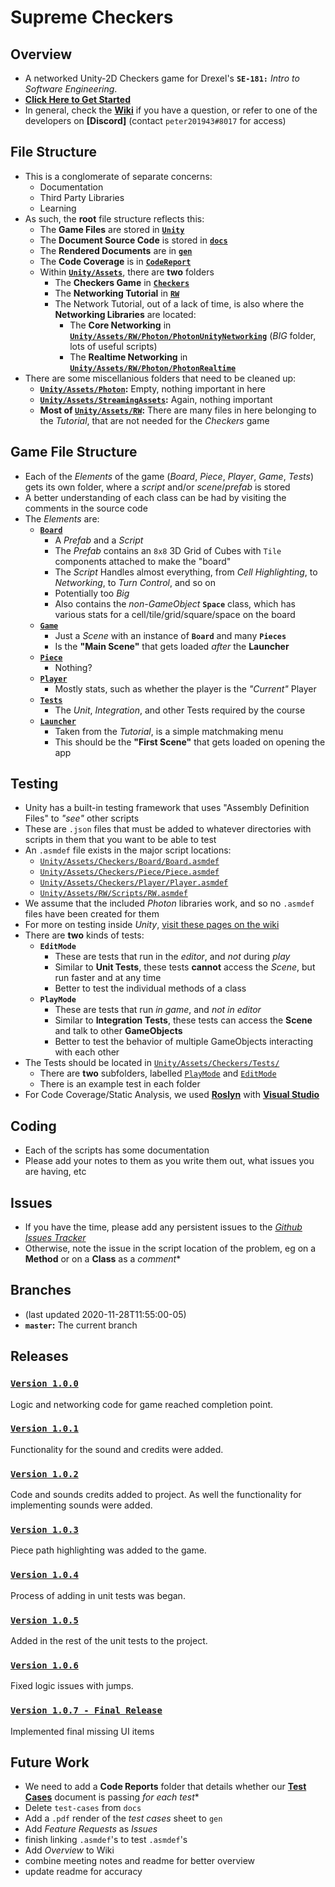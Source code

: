 



# Supreme Checkers




## Overview
- A networked Unity-2D Checkers game for Drexel's **`SE-181:`** *Intro to Software Engineering*.
- **[Click Here to Get Started](https://github.com/overlord-supreme/checkers/wiki/getting-started)**
- In general, check the **[Wiki](https://github.com/overlord-supreme/checkers/wiki)** if you have a question, or refer to one of the developers on **[Discord]** (contact `peter201943#8017` for access)




## File Structure
- This is a conglomerate of separate concerns:
  - Documentation
  - Third Party Libraries
  - Learning
- As such, the **root** file structure reflects this:
  - The **Game Files** are stored in [**`Unity`**](https://github.com/overlord-supreme/checkers/tree/master/Unity)
  - The **Document Source Code** is stored in [**`docs`**](https://github.com/overlord-supreme/checkers/tree/master/docs)
  - The **Rendered Documents** are in [**`gen`**](https://github.com/overlord-supreme/checkers/tree/master/gen)
  - The **Code Coverage** is in [**`CodeReport`**](https://github.com/overlord-supreme/checkers/tree/master/CodeReport)
  - Within [**`Unity/Assets`**](https://github.com/overlord-supreme/checkers/tree/master/Unity/Assets), there are **two** folders
    - The **Checkers Game** in [**`Checkers`**](https://github.com/overlord-supreme/checkers/tree/master/Unity/Assets/Checkers)
    - The **Networking Tutorial** in [**`RW`**](https://github.com/overlord-supreme/checkers/tree/master/Unity/Assets/RW)
    - The Network Tutorial, out of a lack of time, is also where the **Networking Libraries** are located:
      - The **Core Networking** in [**`Unity/Assets/RW/Photon/PhotonUnityNetworking`**](https://github.com/overlord-supreme/checkers/tree/master/Unity/Assets/RW/Photon/PhotonUnityNetworking) (*BIG* folder, lots of useful scripts)
      - The **Realtime Networking** in [**`Unity/Assets/RW/Photon/PhotonRealtime`**](https://github.com/overlord-supreme/checkers/tree/master/Unity/Assets/RW/Photon/PhotonRealtime)
- There are some miscellanious folders that need to be cleaned up:
  - **[`Unity/Assets/Photon`](https://github.com/overlord-supreme/checkers/tree/master/Unity/Assets/Photon):** Empty, nothing important in here
  - **[`Unity/Assets/StreamingAssets`](https://github.com/overlord-supreme/checkers/tree/master/Unity/Assets/StreamingAssets):** Again, nothing important
  - **Most of [`Unity/Assets/RW`](https://github.com/overlord-supreme/checkers/tree/master/Unity/Assets/RW):** There are many files in here belonging to the *Tutorial*, that are not needed for the *Checkers* game




## Game File Structure
- Each of the *Elements* of the game (*Board*, *Piece*, *Player*, *Game*, *Tests*) gets its own folder, where a *script* and/or *scene*/*prefab* is stored
- A better understanding of each class can be had by visiting the comments in the source code
- The *Elements* are:
  - **[`Board`](https://github.com/overlord-supreme/checkers/tree/master/Unity/Assets/Checkers/Board)**
    - A *Prefab* and a *Script*
    - The *Prefab* contains an `8x8` 3D Grid of Cubes with `Tile` components attached to make the "board"
    - The *Script* Handles almost everything, from *Cell Highlighting*, to *Networking*, to *Turn Control*, and so on
    - Potentially too *Big*
    - Also contains the *non-GameObject* **`Space`** class, which has various stats for a cell/tile/grid/square/space on the board
  - **[`Game`](https://github.com/overlord-supreme/checkers/tree/master/Unity/Assets/Checkers/Game)**
    - Just a *Scene* with an instance of **`Board`** and many **`Pieces`**
    - Is the **"Main Scene"** that gets loaded *after* the **Launcher**
  - **[`Piece`](https://github.com/overlord-supreme/checkers/tree/master/Unity/Assets/Checkers/Piece)**
    - Nothing?
  - **[`Player`](https://github.com/overlord-supreme/checkers/tree/master/Unity/Assets/Checkers/Player)**
    - Mostly stats, such as whether the player is the *"Current"* Player
  - **[`Tests`](https://github.com/overlord-supreme/checkers/tree/master/Unity/Assets/Checkers/Tests)**
    - The *Unit*, *Integration*, and other Tests required by the course
  - **[`Launcher`](https://github.com/overlord-supreme/checkers/blob/master/Unity/Assets/Checkers/Launcher.unity)**
    - Taken from the *Tutorial*, is a simple matchmaking menu
    - This should be the **"First Scene"** that gets loaded on opening the app




## Testing
- Unity has a built-in testing framework that uses "Assembly Definition Files" to *"see"* other scripts
- These are `.json` files that must be added to whatever directories with scripts in them that you want to be able to test
- An `.asmdef` file exists in the major script locations:
  - [`Unity/Assets/Checkers/Board/Board.asmdef`](https://github.com/overlord-supreme/checkers/blob/master/Unity/Assets/Checkers/Board/Board.asmdef)
  - [`Unity/Assets/Checkers/Piece/Piece.asmdef`](https://github.com/overlord-supreme/checkers/blob/master/Unity/Assets/Checkers/Piece/Piece.asmdef)
  - [`Unity/Assets/Checkers/Player/Player.asmdef`](https://github.com/overlord-supreme/checkers/blob/master/Unity/Assets/Checkers/Player/Player.asmdef)
  - [`Unity/Assets/RW/Scripts/RW.asmdef`](https://github.com/overlord-supreme/checkers/blob/master/Unity/Assets/RW/Scripts/RW.asmdef)
- We assume that the included *Photon* libraries work, and so no `.asmdef` files have been created for them
- For more on testing inside *Unity*, [visit these pages on the wiki](https://github.com/overlord-supreme/checkers/wiki/unit-test-games)
- There are **two** kinds of tests:
  - **`EditMode`**
    - These are tests that run in the *editor*, and *not* during *play*
    - Similar to **Unit Tests**, these tests **cannot** access the *Scene*, but run faster and at any time
    - Better to test the individual methods of a class
  - **`PlayMode`**
    - These are tests that run *in game*, and *not* *in editor*
    - Similar to **Integration Tests**, these tests can access the **Scene** and talk to other **GameObjects**
    - Better to test the behavior of multiple GameObjects interacting with each other
- The Tests should be located in [`Unity/Assets/Checkers/Tests/`](https://github.com/overlord-supreme/checkers/tree/master/Unity/Assets/Checkers/Tests)
  - There are **two** subfolders, labelled [`PlayMode`](https://github.com/overlord-supreme/checkers/tree/master/Unity/Assets/Checkers/Tests/PlayMode) and [`EditMode`](https://github.com/overlord-supreme/checkers/tree/master/Unity/Assets/Checkers/Tests/EditMode)
  - There is an example test in each folder
- For Code Coverage/Static Analysis, we used [**Roslyn**](https://github.com/dotnet/roslyn) with [**Visual Studio**](https://visualstudio.microsoft.com/)




## Coding
- Each of the scripts has some documentation
- Please add your notes to them as you write them out, what issues you are having, etc




## Issues
- If you have the time, please add any persistent issues to the [*Github Issues Tracker*](https://github.com/overlord-supreme/checkers/issues)
- Otherwise, note the issue in the script location of the problem, eg on a **Method** or on a **Class** as a *comment**




## Branches
- (last updated 2020-11-28T11:55:00-05)
- **`master`:** The current branch




## Releases

### [`Version 1.0.0`](https://github.com/overlord-supreme/checkers/commit/1e4f3fb41d439980f801182d9a7f9da6739acc14)
Logic and networking code for game reached completion point.

### [`Version 1.0.1`](https://github.com/overlord-supreme/checkers/commit/0143b7c58fa4d270b07c0e51a4a4e0453dde3562)
Functionality for the sound and credits were added.

### [`Version 1.0.2`](https://github.com/overlord-supreme/checkers/commit/9c29ad27663d046658a8a1547e3f86d3ae9bd97a)
Code and sounds credits added to project. As well the functionality for implementing sounds were added.

### [`Version 1.0.3`](https://github.com/overlord-supreme/checkers/commit/f294755c8f1cfeef8f70d538bfe62dc606695989)
Piece path highlighting was added to the game.

### [`Version 1.0.4`](https://github.com/overlord-supreme/checkers/commit/6751a233b74b06ce2213f8a09c42f8e2342aa376)
Process of adding in unit tests was began.

### [`Version 1.0.5`](https://github.com/overlord-supreme/checkers/commit/acab0972bc7b98b9b97c5539584c0c0296571b47)
Added in the rest of the unit tests to the project.

### [`Version 1.0.6`](https://github.com/overlord-supreme/checkers/commit/1925bbdd4dc5a7e8a4b29b03624f0e404dc23c11)
Fixed logic issues with jumps.

### [`Version 1.0.7 - Final Release`](https://github.com/overlord-supreme/checkers/commit/a786c306f9f0188e589d5cb3c8fdc63d9e8cc184)
Implemented final missing UI items






## Future Work
- We need to add a **Code Reports** folder that details whether our **[Test Cases](https://docs.google.com/spreadsheets/d/1UExj35ewBux2ftpgoRd4cAy85XGLS10_uxYvNaTXQ-8/edit#gid=0)** document is passing *for each test**
- Delete `test-cases` from `docs`
- Add a `.pdf` render of the *test cases* sheet to `gen`
- Add *Feature Requests* as *Issues*
- finish linking `.asmdef`'s to test `.asmdef`'s
- Add *Overview* to Wiki
- combine meeting notes and readme for better overview
- update readme for accuracy
